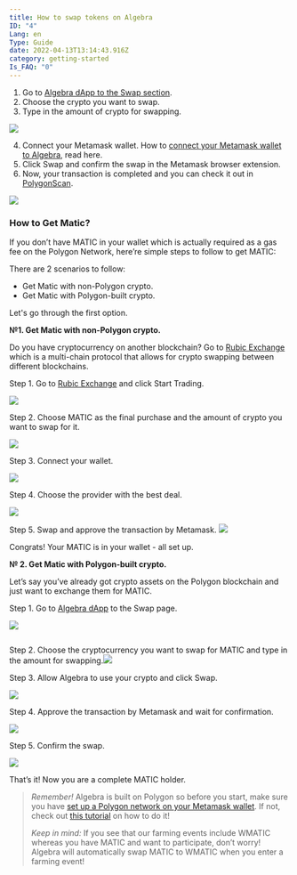 ```yaml
---
title: How to swap tokens on Algebra
ID: "4"
Lang: en
Type: Guide
date: 2022-04-13T13:14:43.916Z
category: getting-started
Is_FAQ: "0"
---
```

1. Go to [Algebra dApp to the Swap section](https://app.algebra.finance/#/swap).
2. Choose the crypto you want to swap.
3. Type in the amount of crypto for swapping.

![](https://lh5.googleusercontent.com/cGsvDJMuHiNqg4Crm6teV-OMKgGduJ7cl6upztRN_nBScmOtVcNcYSOnMEY0frlC9K9-fyjGKMzICgdw5z2xsMTExuMBuLfMnKUueRRhFwVREE4ZPiJQbJtaV9kP_X0p6nGiGKXI)

4. Connect your Metamask wallet. How to [connect your Metamask wallet to Algebra](https://docs.google.com/document/d/1GRzlSy1AAh4iRKR9W30OCUtmTr3_7gVdK4Pzq-9MWCo/edit#heading=h.mzlxqtlu19d), read here.
5. Click Swap and confirm the swap in the Metamask browser extension.
6. Now, your transaction is completed and you can check it out in [PolygonScan](https://polygonscan.com/).

![](https://lh6.googleusercontent.com/uZEJx-Xn_5j4Y1PF-zaNvDYE94ek7BB1pXI-f0oZrffoEaUp6Gsk2kadpt8AWWhCiGg6JUrI0S3KcgDKlQXtbkVnEm-ra9XxAL9Cmk7OMJEjUmxfv9Jmwu3hGUjjHsIwwnQQDxVz)

### How to Get Matic?

If you don’t have MATIC in your wallet which is actually required as a gas fee on the Polygon Network, here’re simple steps to follow to get MATIC:

There are 2 scenarios to follow:

* Get Matic with non-Polygon crypto.
* Get Matic with Polygon-built crypto. 

Let's go through the first option. 

**№1. Get Matic with non-Polygon crypto.**

Do you have cryptocurrency on another blockchain? Go to [Rubic Exchange](https://rubic.exchange/) which is a multi-chain protocol that allows for crypto swapping between different blockchains. 

Step 1. Go to [Rubic Exchange](https://rubic.exchange/) and click Start Trading. 

![](https://lh3.googleusercontent.com/7_1H2MDu-VMPC9oGiyM1Jm_dm6H6eaGqlPw4Xhuw5jdRmGdyLQx7XstEJszFFv-5hwKXRmVDmL9gD3i-uu63a8_KnRL04Mc-ZIQ4vwkhDEGE1Wvcxt0oAsVOjK9rsMxUGIw28rz1)

Step 2. Choose MATIC as the final purchase and the amount of crypto you want to swap for it. 

![](https://lh5.googleusercontent.com/xaupeurncVPqpLrB5EMeLKH1Rp5gP6egBwothqFRJXnA2VdGqjWj7n-05uGSumHU-9oks3IpdNSB9DuYqZ1PoA2UP2QVxxB4HQEjy6gpgrR7LjpLWYvao4e4gI_tPDqxPI9EOA6N)

Step 3. Connect your wallet.

![](https://lh6.googleusercontent.com/bVmptrL3R53cF1adGJxcRAPDOuyZ9WOsvsyHc9ULCU3rB26xAA8YFTva608ZJqSVKSur_ovc3lguUypy0WXEoryR6eJRHtVKTrCkjcj7ySf9cl2F3ttTKXz7qtDAhrAKCBktkFRe)

Step 4. Choose the provider with the best deal.

![](https://lh6.googleusercontent.com/CF3dStaUVaQFj1MpY6K-qqEaEyxpM8ygQD3_YJHU4vSCvnSh7DmBDZdrs5rSptQC9z7_Wj7l8DyjuSLTfhF-1yXgIxFsa25bYRTAdnF-iVmBM4P02IolPgA_O6M19NGItGB3nM0q)

Step 5. Swap and approve the transaction by Metamask. ![](https://lh3.googleusercontent.com/gNr-TdyhpDEtZ2fNnMwma4yxCzhsY3TSEY3pL20SObhA8XN_7IfzMVINkNJCGZ5enhBMweug7aLCYQD1-DjHbWZYgzWZajx8UhKtxsNCDu8wzb43Emlk8oA01_isEbTJyvMugwar)

Congrats! Your MATIC is in your wallet - all set up. 

**№ 2. Get Matic with Polygon-built crypto.** 

Let’s say you’ve already got crypto assets on the Polygon blockchain and just want to exchange them for MATIC.

Step 1. Go to [Algebra dApp](https://app.algebra.finance/#/swap) to the Swap page.

![](https://lh6.googleusercontent.com/99bFGZYMhYgh0UD1PPc4T9R12A2ybMIczNxewmO2OanSXZhDiZXRpz5PE_bjPjBgbL6JCi85Oi-3UcYSe34fto2_ZbLmO53166d7iK-5N5B-D0eO6f5N1H6AM2nPMGdsx168PIzb)

![]()

Step 2. Choose the cryptocurrency you want to swap for MATIC and type in the amount for swapping.![](https://lh6.googleusercontent.com/6n3AOr_SKCuduUkZa73IGSYMbnTFrFKALadaeJI4JfSNE0Kjl004f4dqdUWY9AXJPU8cYt2G4Iyq0JA0Ssht0xE_KFEE7OQMcxNNHxPZVogpDPjp-8dApCas5aF01U7H2os0gU5B)

Step 3. Allow Algebra to use your crypto and click Swap.

![](https://lh3.googleusercontent.com/Q9TOBA30lIEm0PJaRttlEt87GD50viKpGzg0aG9vpdtQNKTW414S4-4jqfaWYX9BfWFxjo317oykG68Odl3Qvs7D6uPUneDYYX0hDkL-fP7PYPNNF2DNezxI3ZvdaDjqb8tkknbb)

Step 4. Approve the transaction by Metamask and wait for confirmation.

![](https://lh5.googleusercontent.com/nUmVpuE6AmQY-EJoRUjIkwYBmtmZQhwYdxLIuhxV5A1Cikr5PzzRqt8m6Nqxe6-qvT93O5-2zqIqoDmOORrdIcaUqfUJx66OzaQfHwPpni7NrTopZwJ2Rr35C_7S7-CU7m22z-mr)

Step 5. Confirm the swap.

![](https://lh5.googleusercontent.com/RQHeParHjkyRAyP188IzkLw0z-KIwqM8VG6AvFTSxHa6kZsFB5v0I3wsKt0_-A6gIa8fQuUMEzoACYWo06USAW0FrK2vKZBDGUgnRUyUMXSXDO6satfEY27L2ma2B_JgqBu9QQPm)

That’s it! Now you are a complete MATIC holder.

> *Remember!* Algebra is built on Polygon so before you start, make sure you have [set up a Polygon network on your Metamask wallet](https://medium.com/@crypto_algebra/guide-to-setting-up-polygon-matic-mainnet-for-metamask-on-algebra-finance-e17389cb7f76). If not, check out [this tutorial](https://medium.com/@crypto_algebra/guide-to-setting-up-polygon-matic-mainnet-for-metamask-on-algebra-finance-e17389cb7f76) on how to do it!
>
> *Keep in mind:* If you see that our farming events include WMATIC whereas you have MATIC and want to participate, don’t worry! Algebra will automatically swap MATIC to WMATIC when you enter a farming event!